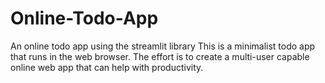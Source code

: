# Online-Todo-App
An online todo app using the streamlit library
This is a minimalist todo app that runs in the web browser.
The effort is to create a multi-user capable online web app that can help with productivity.
